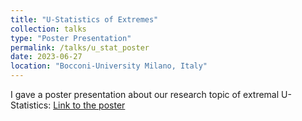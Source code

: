 ```yaml
---
title: "U-Statistics of Extremes"
collection: talks
type: "Poster Presentation"
permalink: /talks/u_stat_poster
date: 2023-06-27
location: "Bocconi-University Milano, Italy"
---
```


I gave a poster presentation about our research topic of extremal U-Statistics: [Link to the poster](../files/Poster_EVA_U_Stat_.pdf)
